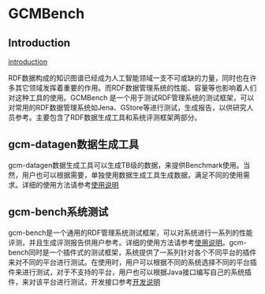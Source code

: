 # GCMBench 

## Introduction

[introduction](http://prof.ict.ac.cn/bdb_uploads/GCM-Bench/)

RDF数据构成的知识图谱已经成为人工智能领域一支不可或缺的力量，同时也在许多其它领域发挥着重要的作用。而RDF数据管理系统的性能、容量等也影响着人们对这种工具的使用。GCMBench 是一个用于测试RDF管理系统的测试框架，可以对常用的RDF数据管理系统如Jena、GStore等进行测试，生成报告，以供研究人员参考。主要包含了RDF数据生成工具和系统评测框架两部分。


## gcm-datagen数据生成工具

gcm-datagen数据生成工具可以生成TB级的数据，来提供Benchmark使用。当然，用户也可以根据需要，单独使用数据生成工具生成数据，满足不同的使用需求。详细的使用方法请参考[使用说明](./doc/datagen.md)


## gcm-bench系统测试

gcm-bench是一个通用的RDF管理系统测试框架，可以对系统进行一系列的性能评测，并且生成评测报告供用户参考。详细的使用方法请参考[使用说明](./doc/bench.md)。gcm-bench同时是一个插件式的测试框架，系统提供了一系列针对各个不同平台的插件来对不同的平台进行测试。在使用时，用户可以根据不同的系统选择不同的平台插件来进行测试，对于不支持的平台，用户也可以根据Java接口编写自己的系统插件，来对该平台进行测试，开发接口参考[开发说明](./doc/drivers.md)